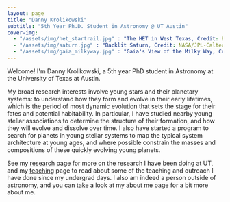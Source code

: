 ```yaml
---
layout: page
title: "Danny Krolikowski"
subtitle: "5th Year Ph.D. Student in Astronomy @ UT Austin"
cover-img:
  - "/assets/img/het_startrail.jpg" : "The HET in West Texas, Credit: Ethan Tweedie"
  - "/assets/img/saturn.jpg" : "Backlit Saturn, Credit: NASA/JPL-Caltech/SSI"
  - "/assets/img/gaia_milkyway.jpg" : "Gaia's View of the Milky Way, Credit: ESA/Gaia/DPAC"
---
```


Welcome! I'm Danny Krolikowski, a 5th year PhD student in Astronomy at the University of Texas at Austin.

My broad research interests involve young stars and their planetary systems: to understand how they form and evolve in their early lifetimes, which is the period of most dynamic evolution that sets the stage for their fates and potential habitability. In particular, I have studied nearby young stellar associations to determine the structure of their formation, and how they will evolve and dissolve over time. I also have started a program to search for planets in young stellar systems to map the typical system architecture at young ages, and where possible constrain the masses and compositions of these quickly evolving young planets.

See my [research](/research) page for more on the research I have been doing at UT, and my [teaching](/teach) page to read about some of the teaching and outreach I have done since my undergrad days. I also am indeed a person outside of astronomy, and you can take a look at my [about me](\aboutme) page for a bit more about me.
